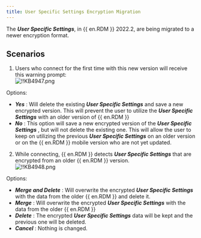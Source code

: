 ```yaml
---
title: User Specific Settings Encryption Migration
---
```

The ***User Specific Settings***, in {{ en.RDM }} 2022.2, are being migrated to a newer encryption format.

## Scenarios

1. Users who connect for the first time with this new version will receive this warning prompt:  
![!!KB4947.png](/img/en/kb/KB4947.png)  

Options:

* ***Yes*** : Will delete the existing ***User Specific Settings*** and save a new encrypted version. This will prevent the user to utilize the ***User Specific Settings*** with an older version of {{ en.RDM }}  
* ***No*** : This option will save a new encrypted version of the ***User Specific Settings*** , but will not delete the existing one. This will allow the user to keep on utilizing the previous ***User Specific Settings*** on an older version or on the {{ en.RDM }} mobile version who are not yet updated.  

2. While connecting, {{ en.RDM }} detects ***User Specific Settings*** that are encrypted from an older {{ en.RDM }} version.  
![!!KB4948.png](/img/en/kb/KB4948.png)  

Options:  

* ***Merge and Delete*** : Will overwrite the encrypted ***User Specific Settings*** with the data from the older {{ en.RDM }} and delete it.
* ***Merge*** : Will overwrite the encrypted ***User Specific Settings*** with the data from the older {{ en.RDM }}
* ***Delete*** : The encrypted ***User Specific Settings*** data will be kept and the previous one will be deleted.
* ***Cancel*** : Nothing is changed.
